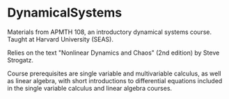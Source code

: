 # DynamicalSystems
 Materials from APMTH 108, an introductory dynamical systems course.  Taught at Harvard University (SEAS).
 
 Relies on the text "Nonlinear Dynamics and Chaos" (2nd edition) by Steve Strogatz.
 
 Course prerequisites are single variable and multivariable calculus, as well as linear algebra, with short introductions to differential equations included in the single variable calculus and linear algebra courses.
